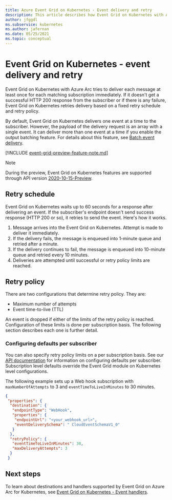 ```yaml
---
title: Azure Event Grid on Kubernetes - Event delivery and retry
description: This article describes how Event Grid on Kubernetes with Azure Arc delivers events and how it handles undelivered messages.
author: jfggdl
ms.subservice: kubernetes
ms.author: jafernan
ms.date: 05/25/2021
ms.topic: conceptual
---
```


# Event Grid on Kubernetes - event delivery and retry
Event Grid on Kubernetes with Azure Arc tries to deliver each message at least once for each matching subscription immediately. If it doesn't get a successful HTTP 200 response from the subscriber or if there is any failure, Event Grid on Kubernetes retries delivery based on a fixed retry schedule and retry policy. 

By default, Event Grid on Kubernetes delivers one event at a time to the subscriber. However, the payload of the delivery request is an array with a single event. It can deliver more than one event at a time if you enable the output batching feature. For details about this feature, see [Batch event delivery](batch-event-delivery.md).

[!INCLUDE [event-grid-preview-feature-note.md](../../../includes/event-grid-preview-feature-note.md)]

> [!NOTE]
> During the preview, Event Grid on Kubernetes features are supported through API version [2020-10-15-Preview](/rest/api/eventgrid/version2020-10-15-preview/eventsubscriptions/createorupdate). 


## Retry schedule
Event Grid on Kubernetes waits up to 60 seconds for a response after delivering an event. If the subscriber's endpoint doesn't send success response (HTTP 200 or so), it retries to send the event. Here's how it works. 

1. Message arrives into the Event Grid on Kubernetes. Attempt is made to deliver it immediately.
1. If the delivery fails, the message is enqueued into 1-minute queue and retried after a minute.
1. If the delivery continues to fail, the message is enqueued into 10-minute queue and retried every 10 minutes.
1. Deliveries are attempted until successful or retry policy limits are reached.
 
## Retry policy
There are two configurations that determine retry policy. They are:

- Maximum number of attempts
- Event time-to-live (TTL)

An event is dropped if either of the limits of the retry policy is reached. Configuration of these limits is done per subscription basis. The following section describes each one is further detail.

### Configuring defaults per subscriber
You can also specify retry policy limits on a per subscription basis. See our [API documentation](/rest/api/eventgrid/version2020-10-15-preview/eventsubscriptions/createorupdate) for information on configuring defaults per subscriber. Subscription level defaults override the Event Grid module on Kubernetes level configurations.

The following example sets up a Web hook subscription with `maxNumberOfAttempts` to 3 and `eventTimeToLiveInMinutes` to 30 minutes.

```json
{
 "properties": {
  "destination": {
   "endpointType": "WebHook",
   "properties": {
    "endpointUrl": "<your_webhook_url>",
    "eventDeliverySchema": " CloudEventSchemaV1_0"
   }
  },
  "retryPolicy": {
   "eventTimeToLiveInMinutes": 30,
   "maxDeliveryAttempts": 3
  }
 }
```

## Next steps
To learn about destinations and handlers supported by Event Grid on Azure Arc for Kubernetes, see [Event Grid on Kubernetes - Event handlers](event-handlers.md).